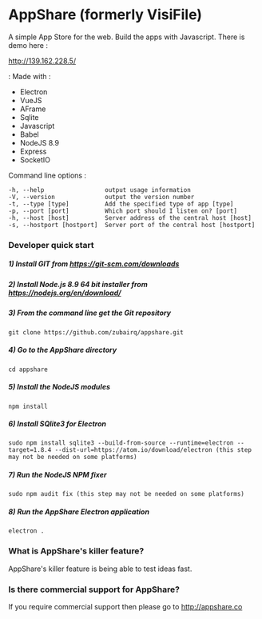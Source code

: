# AppShare (formerly VisiFile)
A simple App Store for the web. Build the apps with Javascript. There is demo here :

http://139.162.228.5/


: Made with :

- Electron
- VueJS
- AFrame
- Sqlite
- Javascript
- Babel
- NodeJS 8.9
- Express
- SocketIO

Command line options :

    -h, --help                 output usage information
    -V, --version              output the version number
    -t, --type [type]          Add the specified type of app [type]
    -p, --port [port]          Which port should I listen on? [port]
    -h, --host [host]          Server address of the central host [host]
    -s, --hostport [hostport]  Server port of the central host [hostport]
    


### Developer quick start


##### 1) Install GIT from https://git-scm.com/downloads
##### 2) Install Node.js 8.9 64 bit installer from https://nodejs.org/en/download/
##### 3) From the command line get the Git repository
    git clone https://github.com/zubairq/appshare.git
##### 4) Go to the AppShare directory
    cd appshare
##### 5) Install the NodeJS modules
    npm install
##### 6) Install SQlite3 for Electron
    sudo npm install sqlite3 --build-from-source --runtime=electron --target=1.8.4 --dist-url=https://atom.io/download/electron (this step may not be needed on some platforms)
##### 7) Run the NodeJS NPM fixer
    sudo npm audit fix (this step may not be needed on some platforms)
##### 8) Run the AppShare Electron application
    electron .



### What is AppShare's killer feature?

AppShare's killer feature is being able to test ideas fast.


### Is there commercial support for AppShare?
If you require commercial support then please go to http://appshare.co
